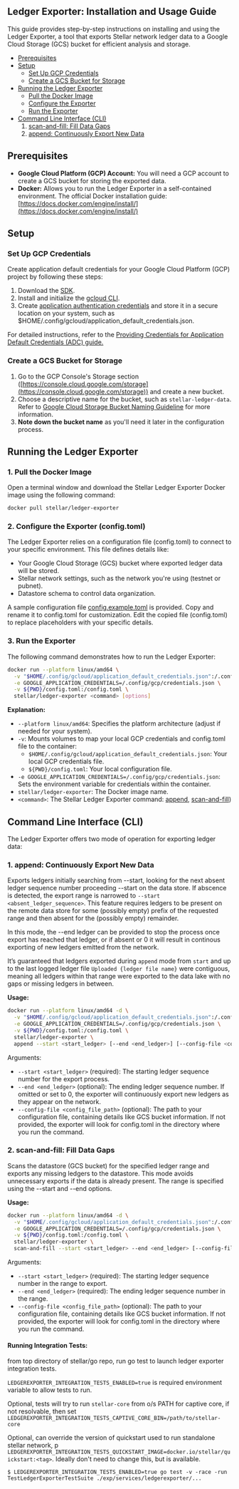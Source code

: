 ## Ledger Exporter: Installation and Usage Guide

This guide provides step-by-step instructions on installing and using the Ledger Exporter, a tool that exports Stellar network ledger data to a Google Cloud Storage (GCS) bucket for efficient analysis and storage.

* [Prerequisites](#prerequisites)
* [Setup](#setup)
  * [Set Up GCP Credentials](#set-up-gcp-credentials)
  * [Create a GCS Bucket for Storage](#create-a-gcs-bucket-for-storage)
* [Running the Ledger Exporter](#running-the-ledger-exporter)
  * [Pull the Docker Image](#1-pull-the-docker-image)
  * [Configure the Exporter](#2-configure-the-exporter-configtoml)
  * [Run the Exporter](#3-run-the-exporter)
* [Command Line Interface (CLI)](#command-line-interface-cli)
  1. [scan-and-fill: Fill Data Gaps](#1-scan-and-fill-fill-data-gaps)
  2. [append: Continuously Export New Data](#2-append-continuously-export-new-data)

## Prerequisites

* **Google Cloud Platform (GCP) Account:**  You will need a GCP account to create a GCS bucket for storing the exported data.
* **Docker:** Allows you to run the Ledger Exporter in a self-contained environment. The official Docker installation guide: [https://docs.docker.com/engine/install/](https://docs.docker.com/engine/install/)

## Setup

### Set Up GCP Credentials

Create application default credentials for your Google Cloud Platform (GCP) project by following these steps:
1. Download the [SDK](https://cloud.google.com/sdk/docs/install).
2. Install and initialize the [gcloud CLI](https://cloud.google.com/sdk/docs/initializing).
3. Create [application authentication credentials](https://cloud.google.com/docs/authentication/provide-credentials-adc#google-idp) and store it in a secure location on your system, such as $HOME/.config/gcloud/application_default_credentials.json.

For detailed instructions, refer to the [Providing Credentials for Application Default Credentials (ADC) guide.](https://cloud.google.com/docs/authentication/provide-credentials-adc)

### Create a GCS Bucket for Storage

1. Go to the GCP Console's Storage section ([https://console.cloud.google.com/storage](https://console.cloud.google.com/storage)) and create a new bucket.
2. Choose a descriptive name for the bucket, such as `stellar-ledger-data`. Refer to [Google Cloud Storage Bucket Naming Guideline](https://cloud.google.com/storage/docs/buckets#naming) for more information.
3. **Note down the bucket name** as you'll need it later in the configuration process.


## Running the Ledger Exporter

### 1. Pull the Docker Image

Open a terminal window and download the Stellar Ledger Exporter Docker image using the following command:

```bash
docker pull stellar/ledger-exporter
```

### 2. Configure the Exporter (config.toml)
The Ledger Exporter relies on a configuration file (config.toml) to connect to your specific environment. This file defines details like:
- Your Google Cloud Storage (GCS) bucket where exported ledger data will be stored.
- Stellar network settings, such as the network you're using (testnet or pubnet).
- Datastore schema to control data organization.

A sample configuration file [config.example.toml](config.example.toml) is provided. Copy and rename it to config.toml for customization. Edit the copied file (config.toml) to replace placeholders with your specific details.

### 3. Run the Exporter

The following command demonstrates how to run the Ledger Exporter:

```bash
docker run --platform linux/amd64 \
  -v "$HOME/.config/gcloud/application_default_credentials.json":/.config/gcp/credentials.json:ro \
  -e GOOGLE_APPLICATION_CREDENTIALS=/.config/gcp/credentials.json \
  -v ${PWD}/config.toml:/config.toml \
  stellar/ledger-exporter <command> [options]
```

**Explanation:**

* `--platform linux/amd64`: Specifies the platform architecture (adjust if needed for your system).
* `-v`: Mounts volumes to map your local GCP credentials and config.toml file to the container:
  * `$HOME/.config/gcloud/application_default_credentials.json`: Your local GCP credentials file.
  * `${PWD}/config.toml`: Your local configuration file.
* `-e GOOGLE_APPLICATION_CREDENTIALS=/.config/gcp/credentials.json`: Sets the environment variable for credentials within the container.
* `stellar/ledger-exporter`: The Docker image name.
* `<command>`: The Stellar Ledger Exporter command: [append](#1-append-continuously-export-new-data), [scan-and-fill](#2-scan-and-fill-fill-data-gaps))

## Command Line Interface (CLI)

The Ledger Exporter offers two mode of operation for exporting ledger data:

### 1. append: Continuously Export New Data


Exports ledgers initially searching from --start, looking for the next absent ledger sequence number proceeding --start on the data store. If abscence is detected, the export range is narrowed to `--start <absent_ledger_sequence>`. 
This feature requires ledgers to be present on the remote data store for some (possibly empty) prefix of the requested range and then absent for the (possibly empty) remainder. 

In this mode, the --end ledger can be provided to stop the process once export has reached that ledger, or if absent or 0 it will result in continous exporting of new ledgers emitted from the network. 

It’s guaranteed that ledgers exported during `append` mode from `start` and up to the last logged ledger file `Uploaded {ledger file name}` were contiguous, meaning all ledgers within that range were exported to the data lake with no gaps or missing ledgers in between.


**Usage:**

```bash
docker run --platform linux/amd64 -d \
  -v "$HOME/.config/gcloud/application_default_credentials.json":/.config/gcp/credentials.json:ro \
  -e GOOGLE_APPLICATION_CREDENTIALS=/.config/gcp/credentials.json \
  -v ${PWD}/config.toml:/config.toml \
  stellar/ledger-exporter \
  append --start <start_ledger> [--end <end_ledger>] [--config-file <config_file>]
```

Arguments:
- `--start <start_ledger>` (required): The starting ledger sequence number for the export process.
- `--end <end_ledger>` (optional): The ending ledger sequence number. If omitted or set to 0, the exporter will continuously export new ledgers as they appear on the network.
- `--config-file <config_file_path>` (optional): The path to your configuration file, containing details like GCS bucket information. If not provided, the exporter will look for config.toml in the directory where you run the command.

### 2. scan-and-fill: Fill Data Gaps

Scans the datastore (GCS bucket) for the specified ledger range and exports any missing ledgers to the datastore. This mode avoids unnecessary exports if the data is already present. The range is specified using the --start and --end options.

**Usage:**

```bash
docker run --platform linux/amd64 -d \
  -v "$HOME/.config/gcloud/application_default_credentials.json":/.config/gcp/credentials.json:ro \
  -e GOOGLE_APPLICATION_CREDENTIALS=/.config/gcp/credentials.json \
  -v ${PWD}/config.toml:/config.toml \
  stellar/ledger-exporter \
  scan-and-fill --start <start_ledger> --end <end_ledger> [--config-file <config_file>]
```

Arguments:
- `--start <start_ledger>` (required): The starting ledger sequence number in the range to export.
- `--end <end_ledger>` (required): The ending ledger sequence number in the range.
- `--config-file <config_file_path>` (optional): The path to your configuration file, containing details like GCS bucket information. If not provided, the exporter will look for config.toml in the directory where you run the command.

#### Running Integration Tests:
from top directory of stellar/go repo, run go test to launch ledger exporter integration
tests.

`LEDGEREXPORTER_INTEGRATION_TESTS_ENABLED=true` is required environment variable to allow
tests to run.

Optional, tests will try to run `stellar-core` from o/s PATH for captive core, if not resolvable, then set `LEDGEREXPORTER_INTEGRATION_TESTS_CAPTIVE_CORE_BIN=/path/to/stellar-core` 

Optional, can override the version of quickstart used to run standalone stellar network, p `LEDGEREXPORTER_INTEGRATION_TESTS_QUICKSTART_IMAGE=docker.io/stellar/quickstart:<tag>`. Ideally don't need to change this, but is available.

```
$ LEDGEREXPORTER_INTEGRATION_TESTS_ENABLED=true go test -v -race -run TestLedgerExporterTestSuite ./exp/services/ledgerexporter/...
```

